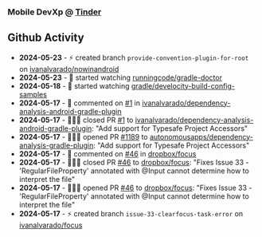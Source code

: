 ### Mobile DevXp @ [Tinder](https://medium.com/tinder)

## Github Activity
- **2024-05-23** - ⚡️ created branch `provide-convention-plugin-for-root` on [ivanalvarado/nowinandroid](https://github.com/ivanalvarado/nowinandroid)
- **2024-05-23** - 👀 started watching [runningcode/gradle-doctor](https://github.com/runningcode/gradle-doctor)
- **2024-05-18** - 👀 started watching [gradle/develocity-build-config-samples](https://github.com/gradle/develocity-build-config-samples)
- **2024-05-17** - 💬 commented on [#1](https://api.github.com/repos/ivanalvarado/dependency-analysis-android-gradle-plugin/issues/1/comments) in [ivanalvarado/dependency-analysis-android-gradle-plugin](https://github.com/ivanalvarado/dependency-analysis-android-gradle-plugin)
- **2024-05-17** - 🧑🏻‍💻 closed PR [#1](https://github.com/ivanalvarado/dependency-analysis-android-gradle-plugin/pull/1) to [ivanalvarado/dependency-analysis-android-gradle-plugin](https://github.com/ivanalvarado/dependency-analysis-android-gradle-plugin): "Add support for Typesafe Project Accessors"
- **2024-05-17** - 🧑🏻‍💻 opened PR [#1189](https://github.com/autonomousapps/dependency-analysis-gradle-plugin/pull/1189) to [autonomousapps/dependency-analysis-gradle-plugin](https://github.com/autonomousapps/dependency-analysis-gradle-plugin): "Add support for Typesafe Project Accessors"
- **2024-05-17** - 💬 commented on [#46](https://api.github.com/repos/dropbox/focus/issues/46/comments) in [dropbox/focus](https://github.com/dropbox/focus)
- **2024-05-17** - 🧑🏻‍💻 closed PR [#46](https://github.com/dropbox/focus/pull/46) to [dropbox/focus](https://github.com/dropbox/focus): "Fixes Issue 33 - 'RegularFileProperty' annotated with @Input cannot determine how to interpret the file"
- **2024-05-17** - 🧑🏻‍💻 opened PR [#46](https://github.com/dropbox/focus/pull/46) to [dropbox/focus](https://github.com/dropbox/focus): "Fixes Issue 33 - 'RegularFileProperty' annotated with @Input cannot determine how to interpret the file"
- **2024-05-17** - ⚡️ created branch `issue-33-clearfocus-task-error` on [ivanalvarado/focus](https://github.com/ivanalvarado/focus)